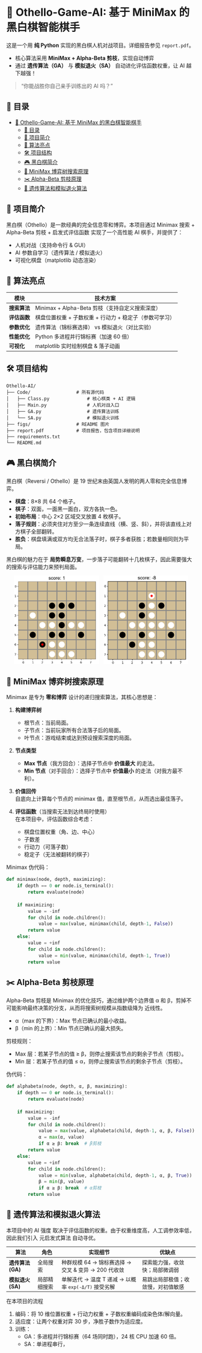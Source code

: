 # 🤖 Othello-Game-AI: 基于 MiniMax 的黑白棋智能棋手  



这是一个用 **纯 Python** 实现的黑白棋人机对战项目。详细报告参见 `report.pdf`。

* 核心算法采用 **MiniMax + Alpha-Beta 剪枝**，实现自动博弈
* 通过 **遗传算法（GA）** 与 **模拟退火（SA）** 自动进化评估函数权重，让 AI 越下越强！


> “你能战胜你自己亲手训练出的 AI 吗？”  


## 📑 目录

- [🤖 Othello-Game-AI: 基于 MiniMax 的黑白棋智能棋手](#-othello-game-ai-基于-minimax-的黑白棋智能棋手)
  - [📑 目录](#-目录)
  - [🎲 项目简介](#-项目简介)
  - [🧠 算法亮点](#-算法亮点)
  - [🛠️ 项目结构](#️-项目结构)
  - [🎮 黑白棋简介](#-黑白棋简介)
  - [🧮 MiniMax 博弈树搜索原理](#-minimax-博弈树搜索原理)
  - [✂️ Alpha-Beta 剪枝原理](#️-alpha-beta-剪枝原理)
  - [🧬 遗传算法和模拟退火算法](#-遗传算法和模拟退火算法)

## 🎲 项目简介
黑白棋（Othello）是一款经典的完全信息零和博弈。本项目通过 Minimax 搜索 + Alpha-Beta 剪枝 + 启发式评估函数 实现了一个高性能 AI 棋手，并提供了：
* 人机对战（支持命令行 & GUI）
* AI 参数自学习（遗传算法 / 模拟退火）
* 可视化棋盘（matplotlib 动态渲染）


## 🧠 算法亮点
| 模块       | 技术方案                               |
| -------- | ---------------------------------- |
| **搜索算法** | Minimax + Alpha-Beta 剪枝（支持自定义搜索深度） |
| **评估函数** | 棋盘位置权重 + 子数权重 + 行动力 + 稳定子（参数可学习）   |
| **参数优化** | 遗传算法（锦标赛选择） vs 模拟退火（对比实验）          |
| **性能优化** | Python 多进程并行锦标赛（加速 60 倍）           |
| **可视化**  | matplotlib 实时绘制棋盘 & 落子动画           |


## 🛠️ 项目结构
```
Othello-AI/
├── Code/                 # 所有源代码
│   ├── Class.py              # 核心棋类 + AI 逻辑
│   ├── Main.py               # 人机对战入口
│   ├── GA.py                 # 遗传算法训练
│   └── SA.py                 # 模拟退火训练
├── figs/                 # README 图片
├── report.pdf            # 项目报告，包含项目详细说明
├── requirements.txt
└── README.md
```


## 🎮 黑白棋简介

黑白棋（Reversi / Othello）是 19 世纪末由英国人发明的两人零和完全信息博弈。  
- **棋盘**：8×8 共 64 个格子。  
- **棋子**：双面，一面黑一面白，双方各执一色。  
- **初始布局**：中心 2×2 区域交叉放置 4 枚棋子。  
- **落子规则**：必须夹住对方至少一条连续直线（横、竖、斜），并将该直线上对方棋子全部翻转。  
- **胜负**：棋盘填满或双方均无合法落子时，棋子多者获胜；若数量相同则为平局。  

黑白棋的魅力在于 **局势瞬息万变**，一步落子可能翻转十几枚棋子，因此需要强大的搜索与评估能力来预判局面。

<div style="display:flex; justify-content:center; gap:2%;">
  <img src="Result/13.jpg" alt="图1" style="width:45.2%;">
  <img src="Result/14.jpg" alt="图2" style="width:45%;">
</div>

## 🧮 MiniMax 博弈树搜索原理

Minimax 是专为 **零和博弈** 设计的递归搜索算法，其核心思想是：

1. **构建博弈树**  
   - 根节点：当前局面。  
   - 子节点：当前玩家所有合法落子后的局面。  
   - 叶节点：游戏结束或达到预设搜索深度的局面。  

2. **节点类型**  
   - **Max 节点**（我方回合）：选择子节点中 **价值最大** 的走法。  
   - **Min 节点**（对手回合）：选择子节点中 **价值最小** 的走法（对我方最不利）。  

3. **价值回传**  
   自底向上计算每个节点的 minimax 值，直至根节点，从而选出最佳落子。  

4. **评估函数**（当搜索无法到达终局时使用）  
   在本项目中，评估函数综合考虑：  
   - 棋盘位置权重（角、边、中心）  
   - 子数差  
   - 行动力（可落子数）  
   - 稳定子（无法被翻转的棋子）  

Minimax 伪代码：
```python
def minimax(node, depth, maximizing):
    if depth == 0 or node.is_terminal():
        return evaluate(node)

    if maximizing:
        value = -inf
        for child in node.children():
            value = max(value, minimax(child, depth-1, False))
        return value
    else:
        value = +inf
        for child in node.children():
            value = min(value, minimax(child, depth-1, True))
        return value
```

## ✂️ Alpha-Beta 剪枝原理
Alpha-Beta 剪枝是 Minimax 的优化技巧，通过维护两个边界值 α 和 β，剪掉不可能影响最终决策的分支，从而将搜索树规模从指数级降为 近线性。
* α（max 的下界）：Max 节点已确认的最小收益。
* β（min 的上界）：Min 节点已确认的最大损失。

剪枝规则：

* Max 层：若某子节点的值 ≥ β，则停止搜索该节点的剩余子节点（剪枝）。
* Min 层：若某子节点的值 ≤ α，则停止搜索该节点的剩余子节点（剪枝）。

伪代码：
```python
def alphabeta(node, depth, α, β, maximizing):
    if depth == 0 or node.is_terminal():
        return evaluate(node)

    if maximizing:
        value = -inf
        for child in node.children():
            value = max(value, alphabeta(child, depth-1, α, β, False))
            α = max(α, value)
            if α ≥ β: break  # β剪枝
        return value
    else:
        value = +inf
        for child in node.children():
            value = min(value, alphabeta(child, depth-1, α, β, True))
            β = min(β, value)
            if α ≥ β: break  # α剪枝
        return value
```

## 🧬 遗传算法和模拟退火算法
本项目中的 AI 强度 取决于评估函数的权重。由于权重维度高，人工调参效率低，因此我们引入 元启发式算法 自动寻优。

| 算法            | 角色     | 实现细节                                  | 优缺点               |
| ------------- | ------ | ------------------------------------- | ----------------- |
| **遗传算法 (GA)** | 全局搜索   | 种群规模 64 → 锦标赛选择 → 交叉 & 变异 → 200 代收敛   | 探索能力强，收敛快；局部微调弱   |
| **模拟退火 (SA)** | 局部精细搜索 | 单解迭代 → 温度 T 递减 → 以概率 `exp(-Δ/T)` 接受劣解 | 易跳出局部极值；收敛慢，对初值敏感 |

在本项目的流程
1. 编码：将 10 维位置权重 + 行动力权重 + 子数权重编码成染色体/解向量。
2. 适应度：让两个权重对弈 30 步，净胜子数作为适应度。
3. 训练：
     * GA：多进程并行锦标赛（64 场同时跑），24 核 CPU 加速 60 倍。
     * SA：单进程串行，
